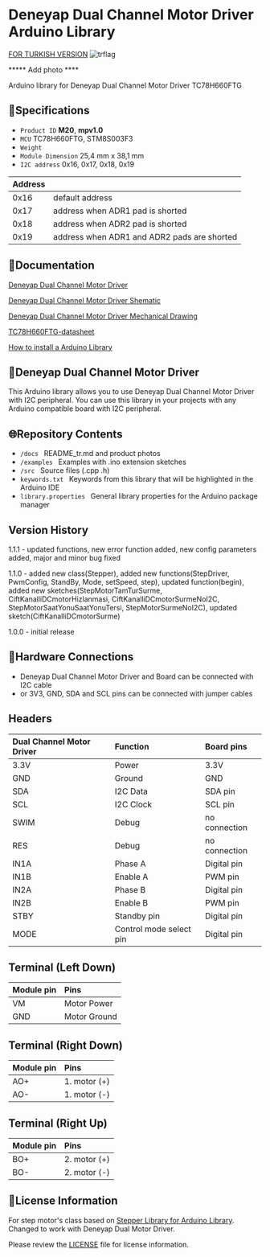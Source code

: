 # Deneyap Dual Channel Motor Driver Arduino Library
[FOR TURKISH VERSION](docs/README_tr.md) ![trflag](https://github.com/deneyapkart/deneyapkart-arduino-core/blob/master/docs/tr.png)

***** Add photo ****

Arduino library for Deneyap Dual Channel Motor Driver TC78H660FTG

## :mag_right:Specifications 
- `Product ID` **M20**, **mpv1.0**
- `MCU` TC78H660FTG, STM8S003F3
- `Weight` 
- `Module Dimension` 25,4 mm x 38,1 mm
- `I2C address` 0x16, 0x17, 0x18, 0x19

| Address |  | 
| :---    | :---     |
| 0x16| default address |
| 0x17| address when ADR1 pad is shorted |
| 0x18| address when ADR2 pad is shorted |
| 0x19| address when ADR1 and ADR2 pads are shorted |

## :closed_book:Documentation
[Deneyap Dual Channel Motor Driver](https://docs.deneyapkart.org/en/content/contentDetail/deneyap-module-deneyap-dual-channel-motor-driver-m)

[Deneyap Dual Channel Motor Driver Shematic](https://cdn.deneyapkart.org/media/upload/userFormUpload/M7vZpQGvXRLxsH7HJsgpplR93ygaxZ9P.pdf)

[Deneyap Dual Channel Motor Driver Mechanical Drawing](https://cdn.deneyapkart.org/media/upload/userFormUpload/2EPBc4V9PklIkCudDzVfQ6MZSH6xxOCu.pdf)

[TC78H660FTG-datasheet](https://toshiba.semicon-storage.com/info/TC78H660FTG_datasheet_en_20200714.pdf?did=68604&prodName=TC78H660FTG)

[How to install a Arduino Library](https://docs.arduino.cc/software/ide-v1/tutorials/installing-libraries)

## :pushpin:Deneyap Dual Channel Motor Driver
This Arduino library allows you to use Deneyap Dual Channel Motor Driver with I2C peripheral. You can use this library in your projects with any Arduino compatible board with I2C peripheral.

## :globe_with_meridians:Repository Contents
- `/docs ` README_tr.md and product photos
- `/examples ` Examples with .ino extension sketches
- `/src ` Source files (.cpp .h)
- `keywords.txt ` Keywords from this library that will be highlighted in the Arduino IDE
- `library.properties ` General library properties for the Arduino package manager

## Version History
1.1.1 - updated functions, new error function added, new config parameters added, major and minor bug fixed

1.1.0 - added new class(Stepper), added new functions(StepDriver, PwmConfig, StandBy, Mode, setSpeed, step), updated function(begin), added new sketches(StepMotorTamTurSurme, CiftKanalliDCmotorHizlanmasi, CiftKanalliDCmotorSurmeNoI2C, StepMotorSaatYonuSaatYonuTersi, StepMotorSurmeNoI2C), updated sketch(CiftKanalliDCmotorSurme)

1.0.0 - initial release

## :rocket:Hardware Connections
- Deneyap Dual Channel Motor Driver and Board can be connected with I2C cable
- or 3V3, GND, SDA and SCL pins can be connected with jumper cables

## Headers
|Dual Channel Motor Driver| Function | Board pins | 
|:--- |   :---  | :---|
|3.3V | Power   |3.3V |      
|GND  | Ground  | GND | 
|SDA  | I2C Data  | SDA pin |
|SCL  | I2C Clock | SCL pin |
|SWIM | Debug | no connection |
|RES  | Debug | no connection |
|IN1A	|Phase A |Digital pin|
|IN1B	|Enable A|PWM pin|
|IN2A	|Phase B |Digital pin|
|IN2B	|Enable B|PWM pin|
|STBY	|Standby pin|Digital pin|
|MODE 	|Control mode select pin|Digital pin|

## Terminal (Left Down)
|Module pin|Pins|
|:--- |   :---  |
|VM |Motor Power|
|GND|Motor Ground|

## Terminal (Right Down)
|Module pin|Pins|
|:--- |   :---  |
|AO+|1. motor (+)|
|AO-|1. motor (-)|

## Terminal (Right Up)
|Module pin|Pins|
|:--- |   :---  |
|BO+|2. motor (+)|
|BO-|2. motor (-)|

## :bookmark_tabs:License Information
For step motor's class based on [Stepper Library for Arduino Library](https://github.com/arduino-libraries/Stepper). Changed to work with Deneyap Dual Motor Driver.

Please review the [LICENSE](https://github.com/deneyapkart/deneyap-cift-kanalli-motor-surucu-arduino-library/blob/master/LICENSE) file for license information.